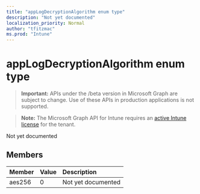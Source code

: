 ```yaml
---
title: "appLogDecryptionAlgorithm enum type"
description: "Not yet documented"
localization_priority: Normal
author: "tfitzmac"
ms.prod: "Intune"
---
```


# appLogDecryptionAlgorithm enum type

> **Important:** APIs under the /beta version in Microsoft Graph are subject to change. Use of these APIs in production applications is not supported.

> **Note:** The Microsoft Graph API for Intune requires an [active Intune license](https://go.microsoft.com/fwlink/?linkid=839381) for the tenant.

Not yet documented

## Members
|Member|Value|Description|
|:---|:---|:---|
|aes256|0|Not yet documented|




